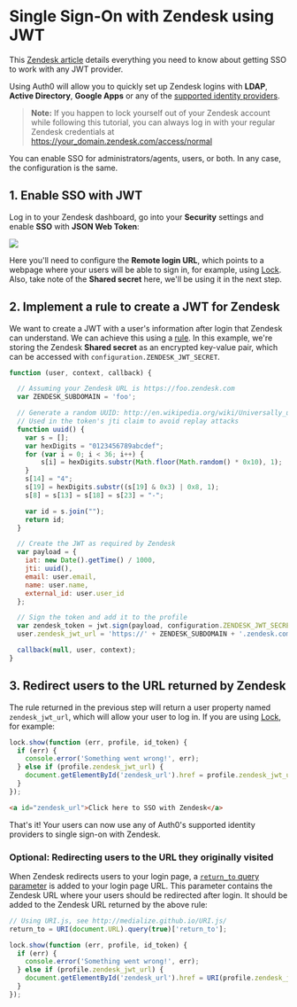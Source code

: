 # Single Sign-On with Zendesk using JWT

This [Zendesk article](https://support.zendesk.com/hc/en-us/articles/203663816-Setting-up-single-sign-on-with-JWT-JSON-Web-Token-) details everything you need to know about getting SSO to work with any JWT provider.

Using Auth0 will allow you to quickly set up Zendesk logins with **LDAP**, **Active Directory**, **Google Apps** or any of the [supported identity providers](https://docs.auth0.com/scenarios/identityproviders).

> **Note:** If you happen to lock yourself out of your Zendesk account while following this tutorial, you can always log in with your regular Zendesk credentials at https://your_domain.zendesk.com/access/normal

You can enable SSO for administrators/agents, users, or both. In any case, the configuration is the same.

## 1. Enable SSO with JWT

Log in to your Zendesk dashboard, go into your **Security** settings and enable **SSO** with **JSON Web Token**:

![](//cdn.auth0.com/docs/img/zendesk-sso-1.png)

Here you'll need to configure the **Remote login URL**, which points to a webpage where your users will be able to sign in, for example, using [Lock](/lock).
Also, take note of the **Shared secret** here, we'll be using it in the next step.

## 2. Implement a rule to create a JWT for Zendesk

We want to create a JWT with a user's information after login that Zendesk can understand.
We can achieve this using a [rule](/rules).
In this example, we're storing the Zendesk **Shared secret** as an encrypted key-value pair, which can be accessed with `configuration.ZENDESK_JWT_SECRET`.

```js
function (user, context, callback) {

  // Assuming your Zendesk URL is https://foo.zendesk.com
  var ZENDESK_SUBDOMAIN = 'foo';

  // Generate a random UUID: http://en.wikipedia.org/wiki/Universally_unique_identifier
  // Used in the token's jti claim to avoid replay attacks
  function uuid() {
    var s = [];
    var hexDigits = "0123456789abcdef";
    for (var i = 0; i < 36; i++) {
        s[i] = hexDigits.substr(Math.floor(Math.random() * 0x10), 1);
    }
    s[14] = "4";
    s[19] = hexDigits.substr((s[19] & 0x3) | 0x8, 1);
    s[8] = s[13] = s[18] = s[23] = "-";

    var id = s.join("");
    return id;
  }

  // Create the JWT as required by Zendesk
  var payload = {
    iat: new Date().getTime() / 1000,
    jti: uuid(),
    email: user.email,
    name: user.name,
    external_id: user.user_id
  };

  // Sign the token and add it to the profile
  var zendesk_token = jwt.sign(payload, configuration.ZENDESK_JWT_SECRET);
  user.zendesk_jwt_url = 'https://' + ZENDESK_SUBDOMAIN + '.zendesk.com/access/jwt?jwt=' + zendesk_token;

  callback(null, user, context);
}
```

## 3. Redirect users to the URL returned by Zendesk

The rule returned in the previous step will return a user property named `zendesk_jwt_url`, which will allow your user to log in.
If you are using [Lock](lock), for example:

```js
lock.show(function (err, profile, id_token) {
  if (err) {
    console.error('Something went wrong!', err);
  } else if (profile.zendesk_jwt_url) {
    document.getElementById('zendesk_url').href = profile.zendesk_jwt_url;
  }
});
```

```html
<a id="zendesk_url">Click here to SSO with Zendesk</a>
```

That's it!
Your users can now use any of Auth0's supported identity providers to single sign-on with Zendesk.

### Optional: Redirecting users to the URL they originally visited

When Zendesk redirects users to your login page, a [`return_to` query parameter](https://support.zendesk.com/hc/en-us/articles/203663816-Setting-up-single-sign-on-with-JWT-JSON-Web-Token-#topic_hkm_kst_kk) is added to your login page URL.
This parameter contains the Zendesk URL where your users should be redirected after login.
It should be added to the Zendesk URL returned by the above rule:

```js
// Using URI.js, see http://medialize.github.io/URI.js/
return_to = URI(document.URL).query(true)['return_to'];

lock.show(function (err, profile, id_token) {
  if (err) {
    console.error('Something went wrong!', err);
  } else if (profile.zendesk_jwt_url) {
    document.getElementById('zendesk_url').href = URI(profile.zendesk_jwt_url).addSearch({return_to: return_to});
  }
});
```
